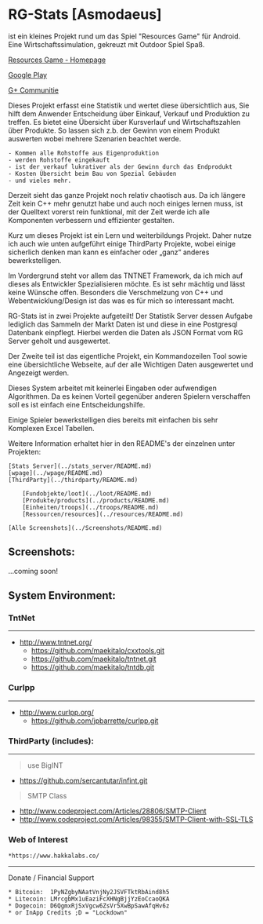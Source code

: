 # RG-Stats [Asmodaeus]

ist ein kleines Projekt rund um das Spiel "Resources Game" für Android.
Eine Wirtschaftssimulation, gekreuzt mit Outdoor Spiel Spaß.

[Resources Game - Homepage](http://www.resources-game.ch/de/)

[Google Play](https://play.google.com/store/apps/details?id=ch.pala.resources&hl=de)

[G+ Communitie](https://plus.google.com/communities/112958899113930417808)

Dieses Projekt erfasst eine Statistik und wertet diese übersichtlich aus,
Sie hilft dem Anwender Entscheidung über Einkauf, Verkauf und Produktion zu 
treffen.
Es bietet eine Übersicht über Kursverlauf und Wirtschaftszahlen über Produkte.
So lassen sich z.b. der Gewinn von einem Produkt auswerten wobei mehrere Szenarien
beachtet werde. 

    - Kommen alle Rohstoffe aus Eigenproduktion
    - werden Rohstoffe eingekauft
    - ist der verkauf lukrativer als der Gewinn durch das Endprodukt
    - Kosten Übersicht beim Bau von Spezial Gebäuden
    - und vieles mehr.
    
Derzeit sieht das ganze Projekt noch relativ chaotisch aus. Da ich längere Zeit kein C++
mehr genutzt habe und auch noch einiges lernen muss, ist der Quelltext vorerst rein funktional,
mit der Zeit werde ich alle Komponenten verbessern und effizienter gestalten.

Kurz um dieses Projekt ist ein Lern und weiterbildungs Projekt.
Daher nutze ich auch wie unten aufgeführt einige ThirdParty Projekte, wobei einige sicherlich
denken man kann es einfacher oder „ganz“ anderes bewerkstelligen. 

Im Vordergrund steht vor allem das TNTNET Framework, da ich mich auf dieses als Entwickler 
Spezialisieren möchte. Es ist sehr mächtig und lässt keine Wünsche offen.
Besonders die Verschmelzung von C++ und Webentwicklung/Design ist das was es für
mich so interessant macht.

RG-Stats ist in zwei Projekte aufgeteilt! 
Der Statistik Server dessen Aufgabe lediglich das Sammeln der Markt Daten ist und diese in eine Postgresql Datenbank
einpflegt. Hierbei werden die Daten als JSON Format vom RG Server geholt und ausgewertet.

Der Zweite teil ist das eigentliche Projekt, ein Kommandozeilen Tool sowie eine übersichtliche Webseite, auf der
alle Wichtigen Daten ausgewertet und Angezeigt werden.

Dieses System arbeitet mit keinerlei Eingaben oder aufwendigen Algorithmen. Da es keinen Vorteil gegenüber anderen
Spielern verschaffen soll es ist einfach eine Entscheidungshilfe.

Einige Spieler bewerkstelligen dies bereits mit einfachen bis sehr Komplexen Excel Tabellen.


Weitere Information erhaltet hier in den README's der einzelnen unter Projekten:

    [Stats Server](../stats_server/README.md)
    [wpage](../wpage/README.md)
    [ThirdParty](../thirdparty/README.md)
    
        [Fundobjekte/loot](../loot/README.md)
        [Produkte/products](../products/README.md)
        [Einheiten/troops](../troops/README.md)
        [Ressourcen/resources](../resources/README.md)
        
    [Alle Screenshots](../Screenshots/README.md)
        
        
## Screenshots: 

...coming soon!

## System Environment:

### TntNet
-----------------------
* http://www.tntnet.org/
    * https://github.com/maekitalo/cxxtools.git
    * https://github.com/maekitalo/tntnet.git
    * https://github.com/maekitalo/tntdb.git

### Curlpp
-----------------------
* http://www.curlpp.org/
    * https://github.com/jpbarrette/curlpp.git


### ThirdParty (includes):
-----------------------
> use BigINT
* https://github.com/sercantutar/infint.git

> SMTP Class 
* http://www.codeproject.com/Articles/28806/SMTP-Client
* http://www.codeproject.com/Articles/98355/SMTP-Client-with-SSL-TLS


### Web of Interest

    *https://www.hakkalabs.co/
-------------------------------------------------------------------------------------------
Donate / Financial Support

    * Bitcoin:  1PyNZgbyNAatVnjNy2JSVFTktRbAind8h5
    * Litecoin: LMrcgbMx1uEaziFcXHNgBjjYzEoCcaoQKA
    * Dogecoin: D6QgmxRjSxVgcw6ZsVr5XwBpSawAfqHv6z
    * or InApp Credits ;D = "Lockdown"